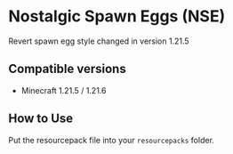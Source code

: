 # Nostalgic Spawn Eggs (NSE)

Revert spawn egg style changed in version 1.21.5

## Compatible versions

- Minecraft 1.21.5 / 1.21.6

## How to Use

Put the resourcepack file into your `resourcepacks` folder.
